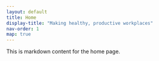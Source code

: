 ```yaml
---
layout: default
title: Home
display-title: "Making healthy, productive workplaces"
nav-order: 1
map: true
---
```


This is markdown content for the home page.
